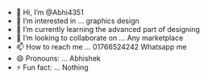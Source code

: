 - 👋 Hi, I’m @Abhi4351
- 👀 I’m interested in ... graphics design
- 🌱 I’m currently learning the advanced part of designing
- 💞️ I’m looking to collaborate on ... Any marketplace
- 📫 How to reach me ... 01766524242 Whatsapp me
- 😄 Pronouns: ... Abhishek
- ⚡ Fun fact: ... Nothing

<!---
Abhi4351/Abhi4351 is a ✨ special ✨ repository because its `README.md` (this file) appears on your GitHub profile.
You can click the Preview link to take a look at your changes.
--->
